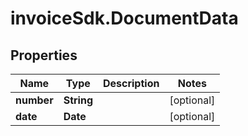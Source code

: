 # invoiceSdk.DocumentData

## Properties

Name | Type | Description | Notes
------------ | ------------- | ------------- | -------------
**number** | **String** |  | [optional] 
**date** | **Date** |  | [optional] 


